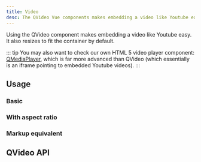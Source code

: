 ```yaml
---
title: Video
desc: The QVideo Vue components makes embedding a video like Youtube easy. It also resizes to fit the container by default.
---
```


Using the QVideo component makes embedding a video like Youtube easy. It also resizes to fit the container by default.

::: tip
You may also want to check our own HTML 5 video player component: [QMediaPlayer](https://github.com/quasarframework/app-extension-qmediaplayer), which is far more advanced than QVideo (which essentially is an iframe pointing to embedded Youtube videos).
:::

## Usage

### Basic
<doc-example title="Basic" file="QVideo/Basic" />

### With aspect ratio

<doc-example title="With aspect ratio" file="QVideo/Ratio" />

### Markup equivalent
<doc-example title="HTML markup" file="QVideo/HtmlMarkup" />

## QVideo API
<doc-api file="QVideo" />
